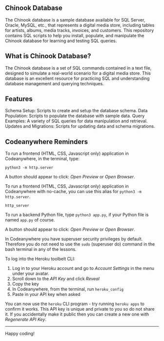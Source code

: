 ## Chinook Database

The Chinook database is a sample database available for SQL Server, Oracle, MySQL, etc., that represents a digital media store, including tables for artists, albums, media tracks, invoices, and customers. This repository contains SQL scripts to help you install, populate, and manipulate the Chinook database for learning and testing SQL queries.

## What is Chinook Database?

The Chinook database is a set of SQL commands contained in a text file, designed to simulate a real-world scenario for a digital media store. This database is an excellent resource for practicing SQL and understanding database management and querying techniques.

## Features

Schema Setup: Scripts to create and setup the database schema.
Data Population: Scripts to populate the database with sample data.
Query Examples: A variety of SQL queries for data manipulation and retrieval.
Updates and Migrations: Scripts for updating data and schema migrations.

## Codeanywhere Reminders

To run a frontend (HTML, CSS, Javascript only) application in Codeanywhere, in the terminal, type:

`python3 -m http.server`

A button should appear to click: _Open Preview_ or _Open Browser_.

To run a frontend (HTML, CSS, Javascript only) application in Codeanywhere with no-cache, you can use this alias for `python3 -m http.server`.

`http_server`

To run a backend Python file, type `python3 app.py`, if your Python file is named `app.py` of course.

A button should appear to click: _Open Preview_ or _Open Browser_.

In Codeanywhere you have superuser security privileges by default. Therefore you do not need to use the `sudo` (superuser do) command in the bash terminal in any of the lessons.

To log into the Heroku toolbelt CLI:

1. Log in to your Heroku account and go to _Account Settings_ in the menu under your avatar.
2. Scroll down to the _API Key_ and click _Reveal_
3. Copy the key
4. In Codeanywhere, from the terminal, run `heroku_config`
5. Paste in your API key when asked

You can now use the `heroku` CLI program - try running `heroku apps` to confirm it works. This API key is unique and private to you so do not share it. If you accidentally make it public then you can create a new one with _Regenerate API Key_.

---

Happy coding!
